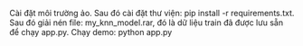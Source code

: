 Cài đặt môi trường ảo. Sau đó cài đặt thư viện: pip install -r requirements.txt.
Sau đó giải nén file: my_knn_model.rar, đó là dữ liệu train đã được lưu sẵn để chạy app.py.
Chạy demo: python app.py
